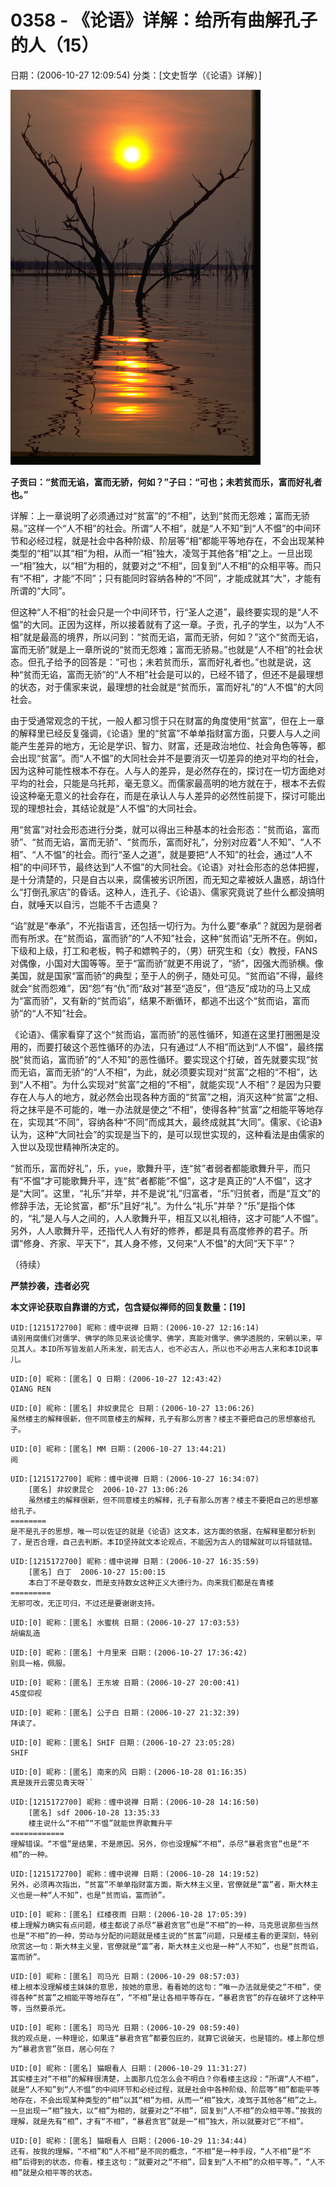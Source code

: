 # 0358 - 《论语》详解：给所有曲解孔子的人（15）
日期：(2006-10-27 12:09:54) 分类：[文史哲学（《论语》详解）]



![image-20211208212556306](./pic/0358.png)



**子贡曰：“贫而无谄，富而无骄，何如？”子曰：“可也；未若贫而乐，富而好礼者也。”**



详解：上一章说明了必须通过对“贫富”的“不相”，达到“贫而无怨难；富而无骄易。”这样一个“人不相”的社会。所谓“人不相”，就是“人不知”到“人不愠”的中间环节和必经过程，就是社会中各种阶级、阶层等“相”都能平等地存在，不会出现某种类型的“相”以其“相”为相，从而一“相”独大，凌驾于其他各“相”之上。一旦出现一“相”独大，以“相”为相的，就要对之“不相”，回复到“人不相”的众相平等。而只有“不相”，才能“不同”；只有能同时容纳各种的“不同”，才能成就其“大”，才能有所谓的“大同”。



但这种“人不相”的社会只是一个中间环节，行“圣人之道”，最终要实现的是“人不愠”的大同。正因为这样，所以接着就有了这一章。子贡，孔子的学生，以为“人不相”就是最高的境界，所以问到：“贫而无谄，富而无骄，何如？”这个“贫而无谄，富而无骄”就是上一章所说的“贫而无怨难；富而无骄易。”也就是“人不相”的社会状态。但孔子给予的回答是：“可也；未若贫而乐，富而好礼者也。”也就是说，这种“贫而无谄，富而无骄”的“人不相”社会是可以的，已经不错了，但还不是最理想的状态，对于儒家来说，最理想的社会就是“贫而乐，富而好礼”的“人不愠”的大同社会。



由于受通常观念的干扰，一般人都习惯于只在财富的角度使用“贫富”，但在上一章的解释里已经反复强调，《论语》里的“贫富”不单单指财富方面，只要人与人之间能产生差异的地方，无论是学识、智力、财富，还是政治地位、社会角色等等，都会出现“贫富”。而“人不愠”的大同社会并不是要消灭一切差异的绝对平均的社会，因为这种可能性根本不存在。人与人的差异，是必然存在的，探讨在一切方面绝对平均的社会，只能是乌托邦，毫无意义。而儒家最高明的地方就在于，根本不去假设这种毫无意义的社会存在，而是在承认人与人差异的必然性前提下，探讨可能出现的理想社会，其结论就是“人不愠”的大同社会。



用“贫富”对社会形态进行分类，就可以得出三种基本的社会形态：“贫而谄，富而骄”、“贫而无谄，富而无骄”、“贫而乐，富而好礼”，分别对应着“人不知”、“人不相”、“人不愠”的社会。而行“圣人之道”，就是要把“人不知”的社会，通过“人不相”的中间环节，最终达到“人不愠”的大同社会。《论语》对社会形态的总体把握，是十分清楚的，只是自古以来，腐儒被劣识所困，而无知之辈被妖人蛊惑，胡诌什么“打倒孔家店”的昏话。这种人，连孔子、《论语》、儒家究竟说了些什么都没搞明白，就唾天以自污，岂能不千古遗臭？



“谄”就是“奉承”，不光指语言，还包括一切行为。为什么要“奉承”？就因为是弱者而有所求。在“贫而谄，富而骄”的“人不知”社会，这种“贫而谄”无所不在。例如，下级和上级，打工和老板，鸭子和嫖鸭子的，（男）研究生和（女）教授，FANS对偶像，小国对大国等等。至于“富而骄”就更不用说了，“骄”，因强大而骄横。像美国，就是国家“富而骄”的典型；至于人的例子，随处可见。“贫而谄”不得，最终就会“贫而怨难”，因“怨”有“仇”而“敌对”甚至“造反”，但“造反”成功的马上又成为“富而骄”，又有新的“贫而谄”，结果不断循环，都逃不出这个“贫而谄，富而骄”的“人不知”社会。



《论语》、儒家看穿了这个“贫而谄，富而骄”的恶性循环，知道在这里打圈圈是没用的，而要打破这个恶性循环的办法，只有通过“人不相”而达到“人不愠”，最终摆脱“贫而谄，富而骄”的“人不知”的恶性循环。要实现这个打破，首先就要实现“贫而无谄，富而无骄”的“人不相”，为此，就必须要实现对“贫富”之相的“不相”，达到“人不相”。为什么实现对“贫富”之相的“不相”，就能实现“人不相”？是因为只要存在人与人的地方，就必然会出现各种方面的“贫富”之相，消灭这种“贫富”之相、将之抹平是不可能的，唯一办法就是使之“不相”，使得各种“贫富”之相能平等地存在，实现其“不同”，容纳各种“不同”而成其大，最终成就其“大同”。儒家、《论语》认为，这种“大同社会”的实现是当下的，是可以现世实现的，这种看法是由儒家的入世以及现世精神所决定的。



“贫而乐，富而好礼”，乐，`yue`，歌舞升平，连“贫”者弱者都能歌舞升平，而只有“不愠”才可能歌舞升平，连“贫”者都能“不愠”，这才是真正的“人不愠”，这才是“大同”。这里，“礼乐”并举，并不是说“礼”归富者，“乐”归贫者，而是“互文”的修辞手法，无论贫富，都“乐”且好“礼”。为什么“礼乐”并举？“乐”是指个体的，“礼”是人与人之间的，人人歌舞升平，相互又以礼相待，这才可能“人不愠”。另外，人人歌舞升平，还指代人人有好的修养，都是具有高度修养的君子。所谓“修身、齐家、平天下”，其人身不修，又何来“人不愠”的大同“天下平”？



（待续）



**严禁抄袭，违者必究**



**本文评论获取自靠谱的方式，包含疑似禅师的回复数量：[19]**




```
UID:[1215172700] 昵称：缠中说禅 日期：(2006-10-27 12:16:14)
请别用腐儒们对儒学、佛学的陈见来谈论儒学、佛学，真能对儒学、佛学透脱的，宋朝以来，罕见其人。本ID所写皆发前人所未发，前无古人，也不必古人，所以也不必用古人来和本ID说事儿。
```



```
UID:[0] 昵称：[匿名] Q 日期：(2006-10-27 12:43:42)
QIANG REN
```



```
UID:[0] 昵称：[匿名] 非奴隶昆仑 日期：(2006-10-27 13:06:26)
虽然楼主的解释很新，但不同意楼主的解释，孔子有那么厉害？楼主不要把自己的思想塞给孔子。
```



```
UID:[0] 昵称：[匿名] MM 日期：(2006-10-27 13:44:21)
阅
```



```
UID:[1215172700] 昵称：缠中说禅 日期：(2006-10-27 16:34:07)
	[匿名] 非奴隶昆仑  2006-10-27 13:06:26
	虽然楼主的解释很新，但不同意楼主的解释，孔子有那么厉害？楼主不要把自己的思想塞给孔子。
========
是不是孔子的思想，唯一可以佐证的就是《论语》这文本，这方面的依据，在解释里都分析到了，是否合理，自己去判断。本ID坚持就文本论观点，不能因为古人的错解就可以将错就错。
```



```
UID:[1215172700] 昵称：缠中说禅 日期：(2006-10-27 16:35:59)
	[匿名] 白丁  2006-10-27 15:00:15
	本白丁不是夸数女，而是支持数女这种正义大德行为。向来我们都是在青楼
=========
无邪可改，无正可归，不过还是要谢谢支持。
```



```
UID:[0] 昵称：[匿名] 水蜜桃 日期：(2006-10-27 17:03:53)
胡编乱造
```



```
UID:[0] 昵称：[匿名] 十月里来 日期：(2006-10-27 17:36:42)
别具一格，佩服。
```



```
UID:[0] 昵称：[匿名] 王东坡 日期：(2006-10-27 20:00:41)
45度仰视
```



```
UID:[0] 昵称：[匿名] 公子白 日期：(2006-10-27 21:32:39)
拜读了。
```



```
UID:[0] 昵称：[匿名] SHIF 日期：(2006-10-27 23:05:28)
SHIF
```



```
UID:[0] 昵称：[匿名] 南来的风 日期：(2006-10-28 01:16:35)
真是拨开云雾见青天呀``
```



```
UID:[1215172700] 昵称：缠中说禅 日期：(2006-10-28 14:16:50)
	[匿名] sdf 2006-10-28 13:35:33
	楼主说什么“不相”“不愠”就能世界歌舞升平
============
理解错误。“不愠”是结果，不是原因。另外，你也没理解“不相”，杀尽“暴君贪官”也是“不相”的一种。
```



```
UID:[1215172700] 昵称：缠中说禅 日期：(2006-10-28 14:19:52)
另外，必须再次指出，“贫富”不单单指财富方面，斯大林主义里，官僚就是“富”者，斯大林主义也是一种“人不知”，也是“贫而谄，富而骄”。
```



```
UID:[0] 昵称：[匿名] 红楼夜雨 日期：(2006-10-28 17:05:39)
楼上理解力确实有点问题，楼主都说了杀尽“暴君贪官”也是“不相”的一种，马克思说那些当然也是“不相”的一种，劳动与分配的问题就是楼主说的“贫富”问题，只是楼主看的更深刻，特别欣赏这一句：斯大林主义里，官僚就是“富”者，斯大林主义也是一种“人不知”，也是“贫而谄，富而骄”。
```



```
UID:[0] 昵称：[匿名] 司马光 日期：(2006-10-29 08:57:03)
楼上根本没理解楼主妹妹的意思，按她的意思，看看她的这句：“唯一办法就是使之“不相”，使得各种“贫富”之相能平等地存在”，“不相”是让各相平等存在，“暴君贪官”的存在破坏了这种平等，当然要杀光。
```



```
UID:[0] 昵称：[匿名] 司马光 日期：(2006-10-29 08:59:40)
我的观点是，一种理论，如果连“暴君贪官”都要包庇的，就算它说破天，也是错的。楼上那位想为“暴君贪官”张目，居心何在？
```



```
UID:[0] 昵称：[匿名] 猫眼看人 日期：(2006-10-29 11:31:27)
其实楼主对“不相”的解释很清楚，上面那几位怎么会不明白？你看楼主这段：“所谓“人不相”，就是“人不知”到“人不愠”的中间环节和必经过程，就是社会中各种阶级、阶层等“相”都能平等地存在，不会出现某种类型的“相”以其“相”为相，从而一“相”独大，凌驾于其他各“相”之上。一旦出现一“相”独大，以“相”为相的，就要对之“不相”，回复到“人不相”的众相平等。”按我的理解，就是先有“相”，才有“不相”，“暴君贪官”就是一“相”独大，所以就要对它“不相”。
```



```
UID:[0] 昵称：[匿名] 猫眼看人 日期：(2006-10-29 11:34:44)
还有，按我的理解，“不相”和“人不相”是不同的概念，“不相”是一种手段，“人不相”是“不相”后得到的状态，你看，楼主这句：“就要对之“不相”，回复到“人不相”的众相平等。”，“人不相”就是众相平等的状态。
```



